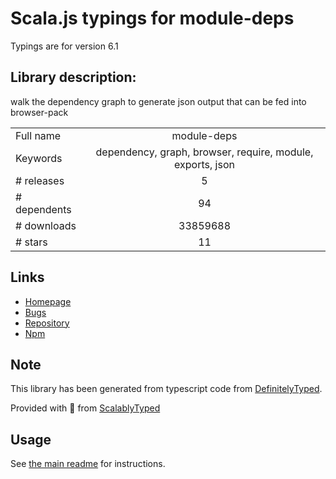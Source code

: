 
# Scala.js typings for module-deps

Typings are for version 6.1

## Library description:
walk the dependency graph to generate json output that can be fed into browser-pack

|                    |                 |
| ------------------ | :-------------: |
| Full name          | module-deps |
| Keywords           | dependency, graph, browser, require, module, exports, json |
| # releases         | 5 |
| # dependents       | 94 |
| # downloads        | 33859688 |
| # stars            | 11 |

## Links
- [Homepage](https://github.com/browserify/module-deps)
- [Bugs](https://github.com/browserify/module-deps/issues)
- [Repository](https://github.com/browserify/module-deps)
- [Npm](https://www.npmjs.com/package/module-deps)
    


## Note
This library has been generated from typescript code from [DefinitelyTyped](https://definitelytyped.org).

Provided with :purple_heart: from [ScalablyTyped](https://github.com/oyvindberg/ScalablyTyped)

## Usage
See [the main readme](../../readme.md) for instructions.


